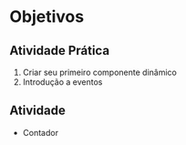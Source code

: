 # Objetivos

## Atividade Prática

1. Criar seu primeiro componente dinâmico
2. Introdução a eventos

## Atividade

- Contador
